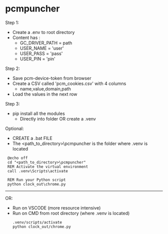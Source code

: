 # pcmpuncher
Step 1: 
  - Create a .env to root directory
  - Content has :
      - GC_DRIVER_PATH = path
      - USER_NAME = 'user'
      - USER_PASS = 'pass'
      - USER_PIN = 'pin'

Step 2:
  - Save pcm-device-token from browser
  - Create a CSV called 'pcm_cookies.csv' with 4 columns
      - name,value,domain,path
  - Load the values in the next row

Step 3: 
  - pip install all the modules
    - Directly into folder OR create a .venv

Optional:
  - CREATE a .bat FILE
  - The <path_to_directory>\pcmpuncher is the folder where .venv is located
   ```
    @echo off
    cd "<path_to_directory>\pcmpuncher"
    REM Activate the virtual environment
    call .venv\Scripts\activate
    
    REM Run your Python script
    python clock_out\chrome.py
   ```
------------------------------------------------------------------------------
OR:
  - Run on VSCODE (more resource intensive)
  - Run on CMD from root directory (where .venv is located)
    ```
    .venv/scripts/activate
    python clock_out/chrome.py
    ```
